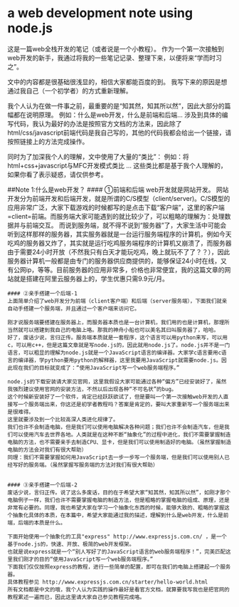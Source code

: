 # a web development note using node.js

这是一篇web全栈开发的笔记（或者说是一个小教程）。
作为一个第一次接触到web开发的新手，我通过将我的一些笔记记录、整理下来，以便将来“学而时习之”。

文中的内容都是很基础很浅显的，相信大家都能百度的到。
我写下来的原因是想通过我自己（一个初学者）的方式重新理解。

我个人认为在做一件事之前，最重要的是“知其然，知其所以然”，因此大部分的篇幅都在说明原理。
例如：什么是web开发，什么是前端和后端...
涉及到具体的编写代码，我认为最好的办法是按照官方文档的方法来，因此除了html/css/javascript前端代码是我自己写的，其他的代码我都会给出一个链接，请按照链接上的方法完成操作。

同时为了加深我个人的理解，文中使用了大量的“类比”：
例如：将html+css+javascript与MFC开发模式类比 ...
这些类比都是基于我个人理解的，如果你看了表示疑惑，请仅供参考。


##Note 1:什么是web开发？
	#### ①前端和后端
	web开发就是网站开发。 网站开发分为前端开发和后端开发，就是所谓的C/S模型（client/server)。C/S模型的应用非常广泛，大家下载游戏的时候都写的是点击下载“客户端”，这里的客户端=client=前端。而服务端大家可能遇到的就比较少了，可以粗略的理解为：处理数据并与前端交互。
	而说到服务端，就不得不说到“服务器”了，大家生活中可能会听到这样那样的服务器，其实服务器就是一台运行服务端程序的计算机，例如今天吃鸡的服务器又炸了，其实就是运行吃鸡服务端程序的计算机又崩溃了，而服务器由于需要24小时开放（不然我只有白天才能玩吃鸡，晚上就玩不了了？？），因此服务器计算机一般都是由专门的服务器供应商提供的，能够保证24小时在线，又有公网ip，等等。目前服务器的应用非常多，价格也非常便宜，我的这篇文章的网站就是搭建在阿里云服务器上的，学生优惠只需9.9元/月。

	
	#### ②亲手搭建一个后端-1
	上面简单介绍了web开发分为前端（client客户端）和后端（server服务端），下面我们就亲自动手搭建一个服务端，并且通过一个客户端来访问它。
	
	刚才说服务端要搭建在服务器上，而服务器本质也是一台计算机，我们用的也是计算机，那理所当然就可以搭建到我自己的电脑上咯。那我的神舟小船也可以美名其曰叫服务器了，哈哈。
	好了，废话少说，言归正传。服务端本质就是一套程序，这个语言可以用python来写，可以用c，可以用c++，但是这篇文章就是写node.js的，因此就用node.js了。node.js并不是一门语言，可以粗显的理解为node.js就是一个JavaScript语言的编译器。大家学c语言要用c语言的编译器，学python要用python的解释器，这里我要用JavaScript就需要node.js。因此现在我们的目标就变成了：“使用JavaScript写一个web服务端程序。”

	node.js的下载安装请大家见官网，这里我假设大家可能通过各种“偏方”已经安装好了，虽然我强烈建议使用官网的安装方法，不然以后出现各种“不可名状”的bug。
	这个时候新安装好了一个软件，肯定已经跃跃欲试了，但是要叫一个第一次接触web开发的人直接写一个服务端出来，你这还是初学者教程吗？答案是肯定的，要叫大家重新写一个服务端出来是很难得。
	这里就要涉及到一个比较高深人类进化规律了。
	我们也许不会制造电脑，但是我们可以使用电脑解决各种问题；我们也许不会制造汽车，但是我们可以使用汽车去世界各地。人类就是在这种不断“抽象化”的过程中进化，我们不需要掌握制造电脑的方法，也不需要亲手去制造CPU、显卡，但是我们可以使用制造好的电脑。（虽然掌握制造电脑的方法会对我们有很大帮助）
	同理：我们不需要掌握如何用JavaScript去一步一步写一个服务端，但是我们可以使用别人已经写好的服务端。（虽然掌握写服务端的方法对我们有很大帮助）


	#### ③亲手搭建一个后端-2
	废话少说，言归正传。说了这么多废话，目的在于希望大家“知其然，知其所以然”，如刚才那个电脑例子一样，我们也许不需要掌握电脑的制造方法，但是粗略的掌握电脑的组成、原理，还是非常有必要的。同理，我也希望大家在学习一个抽象化东西的时候，能够大致的、粗略的掌握这个抽象化具体的本质，在本篇中，希望大家能通过我的描述，理解到什么是web开发，什么是前端，后端的本质是什么。

	下面开始使用一个抽象化的工具"express" http://www.expressjs.com.cn/ ，是一个基于node.js的，快速、开放、极简的web开发框架。
	也就是说express就是一个“别人写好了的JavaScript语言的web服务端程序！”，完美匹配这里我们刚才的目的“使用JavaScript写一个web服务端程序。”
	下面我们仅仅按照express的教程，进行一些简单的配置，即可在我们的电脑上搭建起一个服务器。
	具体教程参见 http://www.expressjs.com.cn/starter/hello-world.html
	所有文档都是中文的哦，我个人认为实践的操作最好是看官方文档，就算要我写我也是把官网的教程累述一遍而已，因此这里请大家自己参见教程完成咯。


